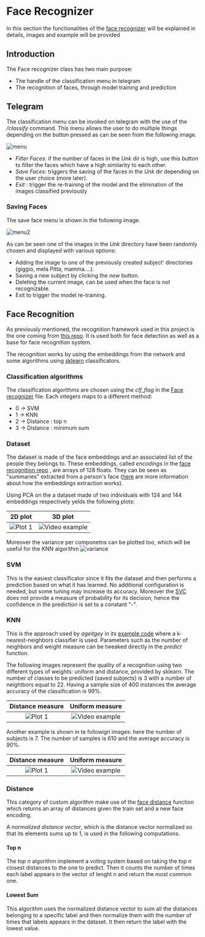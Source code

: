 
# Face Recognizer
In this section the functionalities of the
[face recognizer](Readme/face_recognizer.md) will be explained in
details, images and example will be provided

## Introduction 

The Face recognizer class has two main purpose:
- The handle of the classification menu in telegram
- The recognition of faces, through model training and prediction 

## Telegram 

The classification menu can be invoked on telegram with the use of the
*/classify* command. This menu allows the user to do multiple things
depending on the button pressed as can be seen from the following image.

![menu](./images/menu1.png)

- *Filter Faces*: if the number of faces in the *Unk* dir is high, use
  this button to filter the faces which have a high similarity to each
  other.
- *Save Faces*: triggers the saving of the faces in the *Unk* dir
  depending on the user choice (more later).
- *Exit* : trigger the re-training of the model and the elimination of
  the images classified previously

### Saving Faces

The save face menu is shown in the following image.

![menu2](./images/menu2.png)

As can be seen one of the images in the *Unk* directory have been
randomly chosen and displayed with various options:
- Adding the image to one of the previously created subject' directories
  (giggio, mela Pitta, mamma....). 
- Saving a new subject by clicking the *new* button.
- Deleting the current image, can be used when the face is not
  recognizable.
- Exit to trigger the model re-training.
  

## Face Recognition

As previously mentioned, the recognition framework used in this project
is the one coming from
[this repo](https://github.com/ageitgey/face_recognition). It is used
both for face detection as well as a base for face recognition system.

The recognition works by using the embeddings from the network and some
algorithms using [sklearn](https://scikit-learn.org/stable/)
classificators.


### <a name="classification_alg"></a> Classification algorithms
The classification algorithms are chosen using the *clf_flag* in the
[Face recognizer](./src/Classes/Face_recognizer.py) file. Each integers
maps to a different method:
- 0 -> SVM
- 1 -> KNN
- 2 -> Distance : top n
- 3 -> Distance : minimum sum 

### Dataset
The dataset is made of the face embeddings and an associated list of the
people they belongs to. These embeddings, called *encodings* in the
[face recognition repo](https://github.com/ageitgey/face_recognition) ,
are arrays of 128 floats. They can be seen as "summaries" extracted from
a person's face
([here](https://medium.com/@ageitgey/machine-learning-is-fun-part-4-modern-face-recognition-with-deep-learning-c3cffc121d78)
are more information about how the embeddings extraction works).

Using PCA on the a dataset made of two individuals with 124 and 144 
embeddings respectively yelds the following plots:

2D plot           |  3D plot
:-------------------------:|:-------------------------:
![Plot 1](./images/2d_plot.png)  | ![Video example](./images/3d_plot.png)

Moreover the variance per componetns can be plotted too, which will be
useful for the KNN algorithm ![variance](images/variance_components.png) 


### SVM
This is the easiest classificator since it fits the dataset and then 
performs a prediction based on what it has learned. No additional
configuration is needed, but some tuning may increase its accuracy.
Moreover the
[SVC](https://scikit-learn.org/stable/modules/generated/sklearn.svm.SVC.html)
does not provide a measure of probability for its decision, hence the
confidence in the prediction is set to a constant "-".
 
### KNN
This is the approach used by *ageitgey* in its
[example code](https://github.com/ageitgey/face_recognition/blob/master/examples/face_recognition_knn.py)
where a k-nearest-neighbors classifier is used. Parameters such as the number of neighbors and weight measure
can be tweaked directly in the *predict* function.

The following images represent the quality of a recognition using two different types of weights: uniform
and distance, provided by sklearn. The number of classes to be predicted (saved subjects) is 3 with a number
of neightbors equal to 22. Having a sample size of 400 instances the average accuracy of the classification
is 99%.

Distance measure         |  Uniform measure
:-------------------------:|:-------------------------:
![Plot 1](./images/knn_distance_3.png)  | ![Video example](./images/knn_uniform_3.png)

Another example is shown in te followign images: here the number of subjects is 7. The number of samples is
610 and the average accuracy is 90%. 

Distance measure         |  Uniform measure
:-------------------------:|:-------------------------:
![Plot 1](./images/knn_distance_7.png)  | ![Video example](./images/knn_uniform_7.png)


### Distance 
This category of custom algorithm make use of the
[face distance](https://github.com/ageitgey/face_recognition/blob/master/face_recognition/api.py#L60)
function which returns an array of distances given the train set and a
new face encoding. 

A *normalized distance vector*, which is the distance
vector normalized so that its elements sums up to 1, is used in the
following computations.

#### Top n
The *top n* algorithm implement a voting system based on taking the top
*n* closest distances to the one to predict. Then it counts the number
of times each label appears in the vector of lenght *n* and return the
most common one.

#### Lowest Sum
This algorithm uses the normalized distance vector to sum all the
distances belonging to a specific label and then normalize them with the
number of times that labels appears in the dataset. It then return the
label with the lowest value.